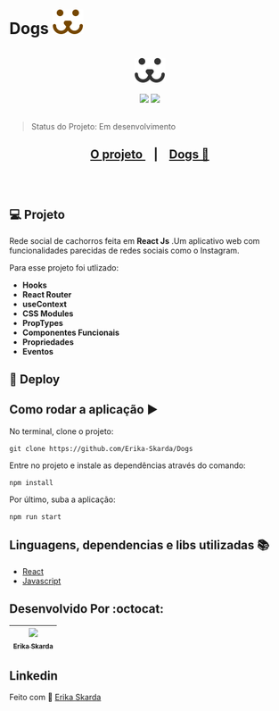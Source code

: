 # Dogs <img alt="dogst" title="dogs" src="https://github.com/Erika-Skarda/Dogs/blob/main/dogs/src/Assets/dogs-footer.svg" />

</br>
<div align="center">
    <img alt="dogst" title="dogs" src="https://github.com/Erika-Skarda/Dogs/blob/main/dogs/src/Assets/dogs.svg" />
</div>
</br>
<div align="center">
  <img src="https://img.shields.io/static/v1?label=REACT&message=library&color=blue&style=for-the-badge&logo=REACT"/>
  <img src="https://img.shields.io/static/v1?label=JAVASCRIPT&message=language&color=yellow&style=for-the-badge&logo=JAVACRIPT"/>  
</div>
</br>

> Status do Projeto: Em desenvolvimento 

<div align="center">
    <h2>
    <a href="#-o-projeto">O projeto </a>&nbsp;&nbsp;&nbsp;|&nbsp;&nbsp;&nbsp;
    <a href="#">Dogs 🐶</a>
    </h2>
</div> 
</br>   
</br>

## 💻 Projeto

Rede social de cachorros feita em <b>React Js</b> .Um aplicativo web com funcionalidades parecidas de redes sociais como o Instagram. 

Para esse projeto foi utlizado:
- <b>Hooks</b>
- <b>React Router</b>
- <b>useContext</b>
- <b>CSS Modules</b>
- <b>PropTypes</b>
- <b>Componentes Funcionais</b>
- <b>Propriedades</b>
- <b>Eventos</b> 

## 🎊 Deploy

## Como rodar a aplicação :arrow_forward:

No terminal, clone o projeto: 

```
git clone https://github.com/Erika-Skarda/Dogs
```
Entre no projeto e instale as dependências através do comando:
```
npm install
```
Por último, suba a aplicação: 
```
npm run start
```

## Linguagens, dependencias e libs utilizadas :books:

- [React](https://reactjs.org)
- [Javascript](https://www.javacriptlang.org/)

## Desenvolvido Por :octocat:

| [<img src="https://avatars1.githubusercontent.com/u/60902843?s=400&u=fca9219fa3416ab4b849077b9248f71d44133283&v=4" width=115><br><sub>Erika Skarda</sub>](https://www.linkedin.com/in/erika-skarda/) | 
| :---: |


## Linkedin

  <p>    
        Feito com 💛 <a href="https://www.linkedin.com/in/erika-skarda/" target="_blank">Erika Skarda</a>
  </p